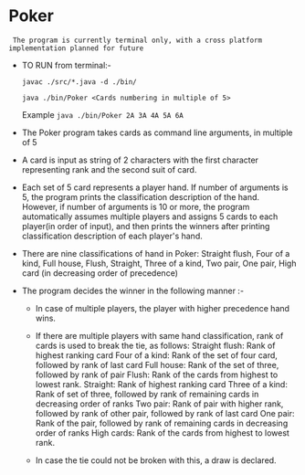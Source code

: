 # Poker

` The program is currently terminal only, with a cross platform implementation planned for future`

 * TO RUN from terminal:-
 
   `javac ./src/*.java -d ./bin/`
   
   `java ./bin/Poker <Cards numbering in multiple of 5>`
   
   Example `java ./bin/Poker 2A 3A 4A 5A 6A`
  
 * The Poker program takes cards as command line arguments, in multiple of 5
 * A card is input as string of 2 characters with the first character
   representing rank and the second suit of card.
 
 * Each set of 5 card represents a player hand. If number of arguments is 5,
   the program prints the classification description of the hand. However,
   if number of arguments is 10 or more, the program automatically assumes
   multiple players and assigns 5 cards to each player(in order of 
   input), and then prints the winners after printing classification 
   description of each player's hand.
 
 * There are nine classifications of hand in Poker:
   Straight flush, Four of a kind, Full house, Flush, Straight,
   Three of a kind, Two pair, One pair, High card
   (in decreasing order of precedence)
   
 * The program decides the winner in the following manner :-
  
   * In case of multiple players, the player with higher precedence hand wins.
 
   * If there are multiple players with same hand classification, rank of
     cards is used to break the tie, as follows:
      Straight flush: Rank of highest ranking card
      Four of a kind: Rank of the set of four card, followed by rank of last card
      Full house: Rank of the set of three, followed by rank of pair
      Flush: Rank of the cards from highest to lowest rank.
      Straight: Rank of highest ranking card
      Three of a kind: Rank of set of three, followed by rank of remaining cards 
         in decreasing order of ranks
      Two pair: Rank of pair with higher rank, followed by rank of other pair,
         followed by rank of last card
      One pair: Rank of the pair, followed by rank of remaining cards in 
         decreasing order of ranks
      High cards: Rank of the cards from highest to lowest rank.
  
   * In case the tie could not be broken with this, a draw is declared.
 
